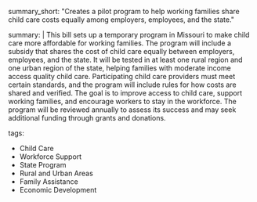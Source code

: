summary_short: "Creates a pilot program to help working families share child care costs equally among employers, employees, and the state."

summary: |
  This bill sets up a temporary program in Missouri to make child care more affordable for working families. The program will include a subsidy that shares the cost of child care equally between employers, employees, and the state. It will be tested in at least one rural region and one urban region of the state, helping families with moderate income access quality child care. Participating child care providers must meet certain standards, and the program will include rules for how costs are shared and verified. The goal is to improve access to child care, support working families, and encourage workers to stay in the workforce. The program will be reviewed annually to assess its success and may seek additional funding through grants and donations.

tags:
  - Child Care
  - Workforce Support
  - State Program
  - Rural and Urban Areas
  - Family Assistance
  - Economic Development
